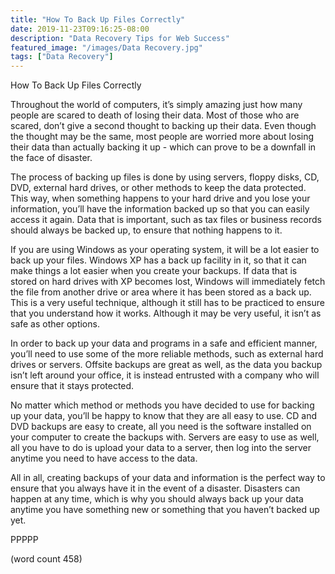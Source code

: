 ```yaml
---
title: "How To Back Up Files Correctly"
date: 2019-11-23T09:16:25-08:00
description: "Data Recovery Tips for Web Success"
featured_image: "/images/Data Recovery.jpg"
tags: ["Data Recovery"]
---
```


How To Back Up Files Correctly

Throughout the world of computers, it’s simply amazing just how many people are scared to death of losing their data.  Most of those who are scared, don’t give a second thought to backing up their data.  Even though the thought may be the same, most people are worried more about losing their data than actually backing it up - which can prove to be a downfall in the face of disaster.

The process of backing up files is done by using servers, floppy disks, CD, DVD, external hard drives, or other methods to keep the data protected.  This way, when something happens to your hard drive and you lose your information, you’ll have the information backed up so that you can easily access it again.  Data that is important, such as tax files or business records should always be backed up, to ensure that nothing happens to it.

If you are using Windows as your operating system, it will be a lot easier to back up your files.  Windows XP has a back up facility in it, so that it can make things a lot easier when you create your backups.  If data that is stored on hard drives with XP becomes lost, Windows will immediately fetch the file from another drive or area where it has been stored as a back up.  This is a very useful technique, although it still has to be practiced to ensure that you understand how it works.  Although it may be very useful, it isn’t as safe as other options.

In order to back up your data and programs in a safe and efficient manner, you’ll need to use some of the more reliable methods, such as external hard drives or servers.  Offsite backups are great as well, as the data you backup isn’t left around your office, it is instead entrusted with a company who will ensure that it stays protected.

No matter which method or methods you have decided to use for backing up your data, you’ll be happy to know that they are all easy to use.  CD and DVD backups are easy to create, all you need is the software installed on your computer to create the backups with.  Servers are easy to use as well, all you have to do is upload your data to a server, then log into the server anytime you need to have access to the data.

All in all, creating backups of your data and information is the perfect way to ensure that you always have it in the event of a disaster.  Disasters can happen at any time, which is why you should always back up your data anytime you have something new or something that you haven’t backed up yet. 

PPPPP

(word count 458)
